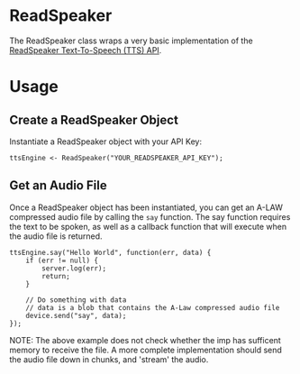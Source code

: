 ReadSpeaker
===========
The ReadSpeaker class wraps a very basic implementation of the [ReadSpeaker Text-To-Speech (TTS) API](http://www.readspeaker.com).

Usage
=====

Create a ReadSpeaker Object
---------------------------
Instantiate a ReadSpeaker object with your API Key:
```
ttsEngine <- ReadSpeaker("YOUR_READSPEAKER_API_KEY");
```

Get an Audio File
-----------------
Once a ReadSpeaker object has been instantiated, you can get an A-LAW compressed audio file by calling the ```say``` function. The say function requires the text to be spoken, as well as a callback function that will execute when the audio file is returned. 

```
ttsEngine.say("Hello World", function(err, data) {
    if (err != null) {
        server.log(err);
        return;
    }

    // Do something with data
    // data is a blob that contains the A-Law compressed audio file
    device.send("say", data);
});
```

NOTE: The above example does not check whether the imp has sufficent memory to receive the file. A more complete implementation should send the audio file down in chunks, and 'stream' the audio.

